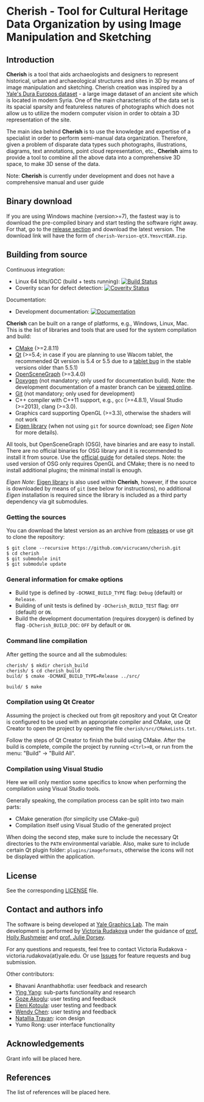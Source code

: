 # Cherish - Tool for Cultural Heritage Data Organization by using Image Manipulation and Sketching

## Introduction

**Cherish** is a tool that aids archaeologists and designers to represent historical, urban and archaeological structures and sites in 3D by means of image manipulation and sketching. Cherish creation was inspired by a [Yale's Dura Europos dataset](http://media.artgallery.yale.edu/duraeuropos/) - a large image dataset of an ancient site which is located in modern Syria. One of the main characteristic of the data set is its spacial sparsity and featureless natures of photographs which does not allow us to utilize the modern computer vision in order to obtain a 3D representation of the site. 

The main idea behind **Cherish** is to use the knowledge and expertise of a specialist in order to perform semi-manual data organization. Therefore, given a problem of disparate data types such photographs, illustrations, diagrams, text annotations, point cloud representation, etc., **Cherish** aims to provide a tool to combine all the above data into a comprehensive 3D space, to make 3D sense of the data. 

Note: **Cherish** is currently under development and does not have a comprehensive manual and user guide

## Binary download

If you are using Windows machine (version>=7), the fastest way is to download the pre-compiled binary and start testing the software right away. For that, go to the [release section](https://github.com/vicrucann/cherish/releases) and download the latest version. The download link will have the form of `cherish-Version-qtX.YmsvcYEAR.zip`.

## Building from source

Continuous integration:

* Linux 64 bits/GCC (build + tests running): 
[![Build Status](https://travis-ci.org/vicrucann/cherish.svg?branch=master)](https://travis-ci.org/vicrucann/cherish)
* Coverity scan for defect detection: 
[![Coverity Status](https://scan.coverity.com/projects/9322/badge.svg)](https://scan.coverity.com/projects/vicrucann-cherish)

Documentation:
* Development documentation: [![Documentation](https://codedocs.xyz/vicrucann/cherish.svg)](https://codedocs.xyz/vicrucann/cherish/)

**Cherish** can be built on a range of platforms, e.g., Windows, Linux, Mac. This is the list of libraries and tools that are used for the system compilation and build:

* [CMake](https://cmake.org/) (>=2.8.11)
* [Qt](http://www.qt.io/) (>=5.4; in case if you are planning to use Wacom tablet, the recommended Qt version is 5.4 or 5.5 due to a [tablet bug](https://bugreports.qt.io/browse/QTBUG-53628) in the stable versions older than 5.5.1)
* [OpenSceneGraph](http://www.openscenegraph.org/) (>=3.4.0)
* [Doxygen](www.doxygen.org/) (not mandatory; only used for documentation build). Note: the development documentation of a master branch can be [viewed online](https://codedocs.xyz/vicrucann/cherish/).
* [Git](https://git-scm.com/) (not mandatory; only used for development)
* C++ compiler with C++11 support, e.g., `gcc` (>=4.8.1), Visual Studio (>=2013), clang (>=3.0).
* Graphics card supporting OpenGL (>=3.3), otherwise the shaders will not work
* [Eigen library](http://eigen.tuxfamily.org) (when not using `git` for source download; see *Eigen Note* for more details).

All tools, but OpenSceneGraph (OSG), have binaries and are easy to install. There are no official binaries for OSG library and it is recommended to install it from source. Use the [official guide](http://trac.openscenegraph.org/projects/osg//wiki/Support/GettingStarted) for detailed steps. Note: the used version of OSG only requires OpenGL and CMake; there is no need to install additional plugins; the minimal install is enough.

*Eigen Note*: [Eigen library](http://eigen.tuxfamily.org) is also used within **Cherish**, however, if the source is downloaded by means of `git` (see below for instructions), no additional *Eigen* installation is required since the library is included as a third party dependency via git submodules.

### Getting the sources

You can download the latest version as an archive from [releases](https://github.com/vicrucann/cherish/releases) or use git to clone the repository:

```
$ git clone --recursive https://github.com/vicrucann/cherish.git
$ cd cherish
$ git submodule init
$ git submodule update
```

### General information for cmake options

* Build type is defined by `-DCMAKE_BUILD_TYPE` flag: `Debug` (default) or `Release`.
* Building of unit tests is defined by `-DCherish_BUILD_TEST` flag: `OFF` (default) or `ON`.
* Build the development documentation (requires doxygen) is defined by flag `-DCherish_BUILD_DOC`: `OFF` by default or `ON`.

### Command line compilation

After getting the source and all the submodules:

```
cherish/ $ mkdir cherish_build
cherish/ $ cd cherish_build
build/ $ cmake -DCMAKE_BUILD_TYPE=Release ../src/

build/ $ make
```

### Compilation using Qt Creator

Assuming the project is checked out from git repository and yout Qt Creator is configured to be used with an appropriate compiler and CMake, use Qt Creator to open the project by opening the file `cherish/src/CMakeLists.txt`.

Follow the steps of Qt Creator to finish the build using CMake. After the build is complete, compile the project by running `<Ctrl>+B`, or run from the menu: "Build" -> "Build All".

### Compilation using Visual Studio

Here we will only mention some specifics to know when performing the compilation using Visual Studio tools. 

Generally speaking, the compilation process can be split into two main parts: 

* CMake generation (for simplicity use CMake-gui)
* Compilation itself using Visual Studio of the generated project

When doing the second step, make sure to include the necessary Qt directories to the `PATH` environmental variable. Also, make sure to include certain Qt plugin folder: `plugins/imageformats`, otherwise the icons will not be displayed within the application.

## License

See the corresponding [LICENSE](https://github.com/vicrucann/cherish/blob/master/LICENSE) file.

## Contact and authors info

The software is being developed at [Yale Graphics Lab](http://graphics.cs.yale.edu/site/). The main development is performed by [Victoria Rudakova](https://github.com/vicrucann) under the guidance of [prof. Holly Rushmeier](http://graphics.cs.yale.edu/site/people/holly-rushmeier) and [prof. Julie Dorsey](http://graphics.cs.yale.edu/site/people/julie-dorsey).  

For any questions and requests, feel free to contact Victoria Rudakova - victoria.rudakova(at)yale.edu. Or use [Issues](https://github.com/vicrucann/cherish/issues) for feature requests and bug submission.

Other contributors:

* Bhavani Ananthabhotla: user feedback and research
* [Ying Yang](http://graphics.cs.yale.edu/site/people/ying-yang): sub-parts functionality and research
* [Goze Akoglu](http://ipch.yale.edu/people/kiraz-goze-akogluhttp://ipch.yale.edu/people/kiraz-goze-akoglu): user testing and feedback
* [Eleni Kotoula](http://ipch.yale.edu/people/eleni-kotoula): user testing and feedback
* [Wendy Chen](http://www.wendywchen.com/): user testing and feedback 
* [Natallia Trayan](https://www.behance.net/trayan): icon design
* Yumo Rong: user interface functionality

## Acknowledgements

Grant info will be placed here.

## References

The list of references will be placed here.
